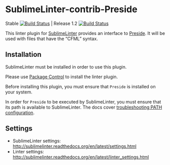 SublimeLinter-contrib-Preside
================================

Stable [![Build Status](https://travis-ci.com/pixl8-brayden/SublimeLinter-contrib-Preside.svg?branch=stable)](https://travis-ci.com/pixl8-brayden/SublimeLinter-contrib-Preside) | Release 1.2 [![Build Status](https://travis-ci.com/pixl8-brayden/SublimeLinter-contrib-Preside.svg?branch=release-1.2.0)]((https://travis-ci.com/pixl8-brayden/SublimeLinter-contrib-Preside))

This linter plugin for [SublimeLinter](https://github.com/SublimeLinter/SublimeLinter) provides an interface to [Preside](https://docs.preside.org). It will be used with files that have the “CFML” syntax.

## Installation
SublimeLinter must be installed in order to use this plugin.

Please use [Package Control](https://packagecontrol.io) to install the linter plugin.

Before installing this plugin, you must ensure that `Preside` is installed on your system.

In order for `Preside` to be executed by SublimeLinter, you must ensure that its path is available to SublimeLinter. The docs cover [troubleshooting PATH configuration](http://sublimelinter.readthedocs.io/en/latest/troubleshooting.html#finding-a-linter-executable).

## Settings
- SublimeLinter settings: http://sublimelinter.readthedocs.org/en/latest/settings.html
- Linter settings: http://sublimelinter.readthedocs.org/en/latest/linter_settings.html

<!-- Additional SublimeLinter-Preside settings:

|Setting|Description    |
|:------|:--------------|
|foo    |Something.     |
|bar    |Something else.| -->
